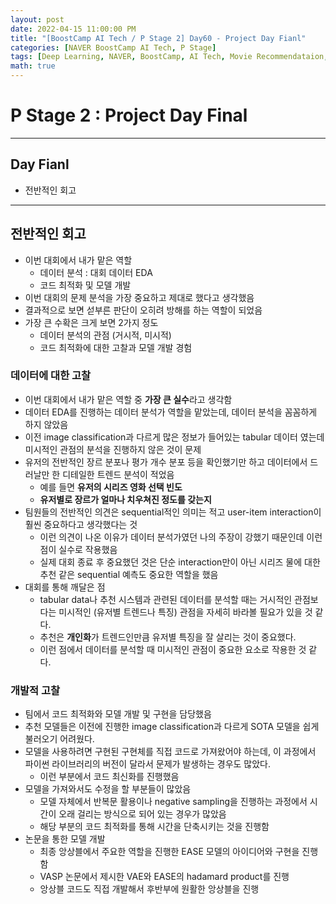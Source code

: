 ```yaml
---
layout: post
date: 2022-04-15 11:00:00 PM
title: "[BoostCamp AI Tech / P Stage 2] Day60 - Project Day Fianl"
categories: [NAVER BoostCamp AI Tech, P Stage]
tags: [Deep Learning, NAVER, BoostCamp, AI Tech, Movie Recommendataion, Project]
math: true
---
```


# P Stage 2 : Project Day Final

---

## Day Fianl

- 전반적인 회고

---

## 전반적인 회고

- 이번 대회에서 내가 맡은 역할
  - 데이터 분석 : 대회 데이터 EDA
  - 코드 최적화 및 모델 개발
- 이번 대회의 문제 분석을 가장 중요하고 제대로 했다고 생각했음
- 결과적으로 보면 섣부른 판단이 오히려 방해를 하는 역할이 되었음
- 가장 큰 수확은 크게 보면 2가지 정도
  - 데이터 분석의 관점 (거시적, 미시적)
  - 코드 최적화에 대한 고찰과 모델 개발 경험

### 데이터에 대한 고찰

- 이번 대회에서 내가 맡은 역할 중 **가장 큰 실수**라고 생각함
- 데이터 EDA를 진행하는 데이터 분석가 역할을 맡았는데, 데이터 분석을 꼼꼼하게 하지 않았음
- 이전 image classification과 다르게 많은 정보가 들어있는 tabular 데이터 였는데 미시적인 관점의 분석을 진행하지 않은 것이 문제
- 유저의 전반적인 장르 분포나 평가 개수 분포 등을 확인했기만 하고 데이터에서 드러날만 한 디테일한 트렌드 분석이 적었음
  - 예를 들면 **유저의 시리즈 영화 선택 빈도**
  - **유저별로 장르가 얼마나 치우쳐진 정도를 갖는지**
- 팀원들의 전반적인 의견은 sequential적인 의미는 적고 user-item interaction이 훨씬 중요하다고 생각했다는 것
  - 이런 의견이 나온 이유가 데이터 분석가였던 나의 주장이 강했기 때문인데 이런 점이 실수로 작용했음
  - 실제 대회 종료 후 중요했던 것은 단순 interaction만이 아닌 시리즈 물에 대한 추천 같은 sequential 예측도 중요한 역할을 했음
- 대회를 통해 깨달은 점
  - tabular data나 추천 시스템과 관련된 데이터를 분석할 때는 거시적인 관점보다는 미시적인 (유저별 트렌드나 특징) 관점을 자세히 바라볼 필요가 있을 것 같다.
  - 추천은 **개인화**가 트렌드인만큼 유저별 특징을 잘 살리는 것이 중요했다.
  - 이런 점에서 데이터를 분석할 때 미시적인 관점이 중요한 요소로 작용한 것 같다.

### 개발적 고찰

- 팀에서 코드 최적화와 모델 개발 및 구현을 담당했음
- 추천 모델들은 이전에 진행한 image classification과 다르게 SOTA 모델을 쉽게 불러오기 어려웠다.
- 모델을 사용하려면 구현된 구현체를 직접 코드로 가져왔어야 하는데, 이 과정에서 파이썬 라이브러리의 버전이 달라서 문제가 발생하는 경우도 많았다.
  - 이런 부분에서 코드 최신화를 진행했음
- 모델을 가져와서도 수정을 할 부분들이 많았음
  - 모델 자체에서 반복문 활용이나 negative sampling을 진행하는 과정에서 시간이 오래 걸리는 방식으로 되어 있는 경우가 많았음
  - 해당 부분의 코드 최적화를 통해 시간을 단축시키는 것을 진행함
- 논문을 통한 모델 개발
  - 최종 앙상블에서 주요한 역할을 진행한 EASE 모델의 아이디어와 구현을 진행함
  - VASP 논문에서 제시한 VAE와 EASE의 hadamard product를 진행
  - 앙상블 코드도 직접 개발해서 후반부에 원활한 앙상블을 진행
